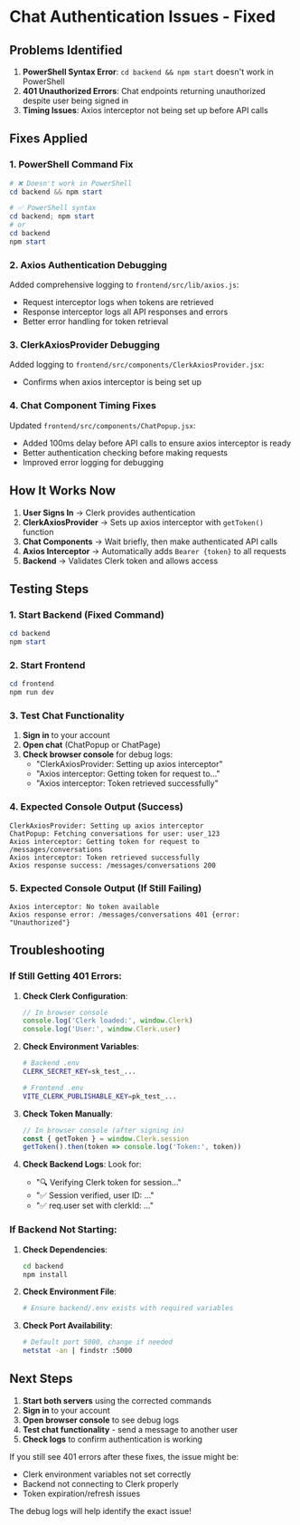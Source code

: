 # Chat Authentication Issues - Fixed

## Problems Identified

1. **PowerShell Syntax Error**: `cd backend && npm start` doesn't work in PowerShell
2. **401 Unauthorized Errors**: Chat endpoints returning unauthorized despite user being signed in
3. **Timing Issues**: Axios interceptor not being set up before API calls

## Fixes Applied

### 1. **PowerShell Command Fix**
```powershell
# ❌ Doesn't work in PowerShell
cd backend && npm start

# ✅ PowerShell syntax
cd backend; npm start
# or
cd backend
npm start
```

### 2. **Axios Authentication Debugging**
Added comprehensive logging to `frontend/src/lib/axios.js`:
- Request interceptor logs when tokens are retrieved
- Response interceptor logs all API responses and errors
- Better error handling for token retrieval

### 3. **ClerkAxiosProvider Debugging**
Added logging to `frontend/src/components/ClerkAxiosProvider.jsx`:
- Confirms when axios interceptor is being set up

### 4. **Chat Component Timing Fixes**
Updated `frontend/src/components/ChatPopup.jsx`:
- Added 100ms delay before API calls to ensure axios interceptor is ready
- Better authentication checking before making requests
- Improved error logging for debugging

## How It Works Now

1. **User Signs In** → Clerk provides authentication
2. **ClerkAxiosProvider** → Sets up axios interceptor with `getToken()` function
3. **Chat Components** → Wait briefly, then make authenticated API calls
4. **Axios Interceptor** → Automatically adds `Bearer {token}` to all requests
5. **Backend** → Validates Clerk token and allows access

## Testing Steps

### 1. Start Backend (Fixed Command)
```powershell
cd backend
npm start
```

### 2. Start Frontend
```powershell
cd frontend  
npm run dev
```

### 3. Test Chat Functionality
1. **Sign in** to your account
2. **Open chat** (ChatPopup or ChatPage)
3. **Check browser console** for debug logs:
   - "ClerkAxiosProvider: Setting up axios interceptor"
   - "Axios interceptor: Getting token for request to..."
   - "Axios interceptor: Token retrieved successfully"

### 4. Expected Console Output (Success)
```
ClerkAxiosProvider: Setting up axios interceptor
ChatPopup: Fetching conversations for user: user_123
Axios interceptor: Getting token for request to /messages/conversations
Axios interceptor: Token retrieved successfully
Axios response success: /messages/conversations 200
```

### 5. Expected Console Output (If Still Failing)
```
Axios interceptor: No token available
Axios response error: /messages/conversations 401 {error: "Unauthorized"}
```

## Troubleshooting

### If Still Getting 401 Errors:

1. **Check Clerk Configuration**:
   ```javascript
   // In browser console
   console.log('Clerk loaded:', window.Clerk)
   console.log('User:', window.Clerk.user)
   ```

2. **Check Environment Variables**:
   ```bash
   # Backend .env
   CLERK_SECRET_KEY=sk_test_...
   
   # Frontend .env
   VITE_CLERK_PUBLISHABLE_KEY=pk_test_...
   ```

3. **Check Token Manually**:
   ```javascript
   // In browser console (after signing in)
   const { getToken } = window.Clerk.session
   getToken().then(token => console.log('Token:', token))
   ```

4. **Check Backend Logs**:
   Look for:
   - "🔍 Verifying Clerk token for session..."
   - "✅ Session verified, user ID: ..."
   - "✅ req.user set with clerkId: ..."

### If Backend Not Starting:

1. **Check Dependencies**:
   ```bash
   cd backend
   npm install
   ```

2. **Check Environment File**:
   ```bash
   # Ensure backend/.env exists with required variables
   ```

3. **Check Port Availability**:
   ```bash
   # Default port 5000, change if needed
   netstat -an | findstr :5000
   ```

## Next Steps

1. **Start both servers** using the corrected commands
2. **Sign in** to your account
3. **Open browser console** to see debug logs
4. **Test chat functionality** - send a message to another user
5. **Check logs** to confirm authentication is working

If you still see 401 errors after these fixes, the issue might be:
- Clerk environment variables not set correctly
- Backend not connecting to Clerk properly
- Token expiration/refresh issues

The debug logs will help identify the exact issue! 